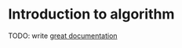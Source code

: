 # Introduction to algorithm

TODO: write [great documentation](http://jacobian.org/writing/what-to-write/)
